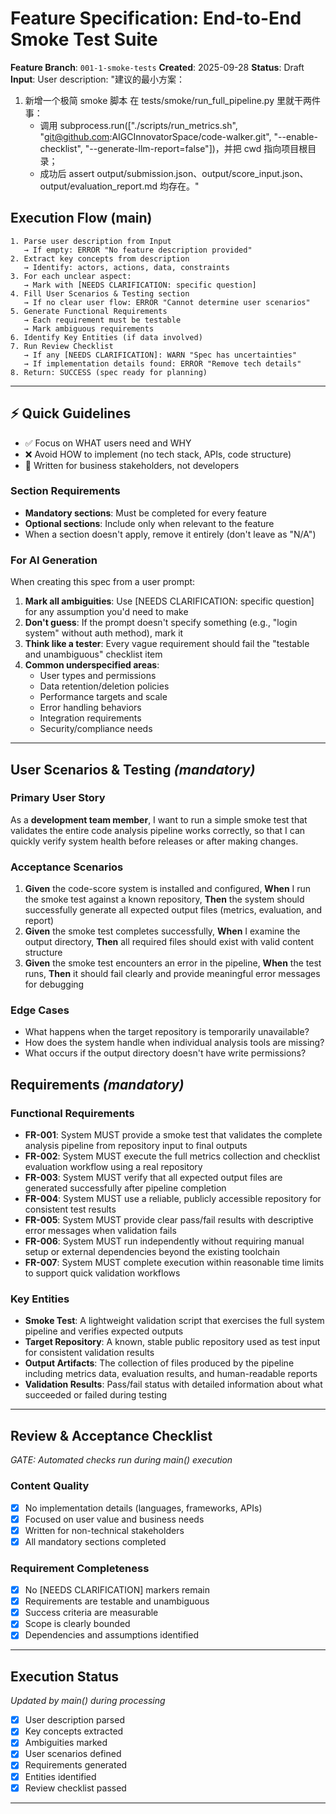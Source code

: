 # Feature Specification: End-to-End Smoke Test Suite

**Feature Branch**: `001-1-smoke-tests`
**Created**: 2025-09-28
**Status**: Draft
**Input**: User description: "建议的最小方案：

  1. 新增一个极简 smoke 脚本
     在 tests/smoke/run_full_pipeline.py 里就干两件事：
      - 调用 subprocess.run(["./scripts/run_metrics.sh", "git@github.com:AIGCInnovatorSpace/code-walker.git", "--enable-checklist", "--generate-llm-report=false"])，并把 cwd 指向项目根目录；
      - 成功后 assert output/submission.json、output/score_input.json、output/evaluation_report.md 均存在。"

## Execution Flow (main)
```
1. Parse user description from Input
   → If empty: ERROR "No feature description provided"
2. Extract key concepts from description
   → Identify: actors, actions, data, constraints
3. For each unclear aspect:
   → Mark with [NEEDS CLARIFICATION: specific question]
4. Fill User Scenarios & Testing section
   → If no clear user flow: ERROR "Cannot determine user scenarios"
5. Generate Functional Requirements
   → Each requirement must be testable
   → Mark ambiguous requirements
6. Identify Key Entities (if data involved)
7. Run Review Checklist
   → If any [NEEDS CLARIFICATION]: WARN "Spec has uncertainties"
   → If implementation details found: ERROR "Remove tech details"
8. Return: SUCCESS (spec ready for planning)
```

---

## ⚡ Quick Guidelines
- ✅ Focus on WHAT users need and WHY
- ❌ Avoid HOW to implement (no tech stack, APIs, code structure)
- 👥 Written for business stakeholders, not developers

### Section Requirements
- **Mandatory sections**: Must be completed for every feature
- **Optional sections**: Include only when relevant to the feature
- When a section doesn't apply, remove it entirely (don't leave as "N/A")

### For AI Generation
When creating this spec from a user prompt:
1. **Mark all ambiguities**: Use [NEEDS CLARIFICATION: specific question] for any assumption you'd need to make
2. **Don't guess**: If the prompt doesn't specify something (e.g., "login system" without auth method), mark it
3. **Think like a tester**: Every vague requirement should fail the "testable and unambiguous" checklist item
4. **Common underspecified areas**:
   - User types and permissions
   - Data retention/deletion policies  
   - Performance targets and scale
   - Error handling behaviors
   - Integration requirements
   - Security/compliance needs

---

## User Scenarios & Testing *(mandatory)*

### Primary User Story
As a **development team member**, I want to run a simple smoke test that validates the entire code analysis pipeline works correctly, so that I can quickly verify system health before releases or after making changes.

### Acceptance Scenarios
1. **Given** the code-score system is installed and configured, **When** I run the smoke test against a known repository, **Then** the system should successfully generate all expected output files (metrics, evaluation, and report)
2. **Given** the smoke test completes successfully, **When** I examine the output directory, **Then** all required files should exist with valid content structure
3. **Given** the smoke test encounters an error in the pipeline, **When** the test runs, **Then** it should fail clearly and provide meaningful error messages for debugging

### Edge Cases
- What happens when the target repository is temporarily unavailable?
- How does the system handle when individual analysis tools are missing?
- What occurs if the output directory doesn't have write permissions?

## Requirements *(mandatory)*

### Functional Requirements
- **FR-001**: System MUST provide a smoke test that validates the complete analysis pipeline from repository input to final outputs
- **FR-002**: System MUST execute the full metrics collection and checklist evaluation workflow using a real repository
- **FR-003**: System MUST verify that all expected output files are generated successfully after pipeline completion
- **FR-004**: System MUST use a reliable, publicly accessible repository for consistent test results
- **FR-005**: System MUST provide clear pass/fail results with descriptive error messages when validation fails
- **FR-006**: System MUST run independently without requiring manual setup or external dependencies beyond the existing toolchain
- **FR-007**: System MUST complete execution within reasonable time limits to support quick validation workflows

### Key Entities
- **Smoke Test**: A lightweight validation script that exercises the full system pipeline and verifies expected outputs
- **Target Repository**: A known, stable public repository used as test input for consistent validation results
- **Output Artifacts**: The collection of files produced by the pipeline including metrics data, evaluation results, and human-readable reports
- **Validation Results**: Pass/fail status with detailed information about what succeeded or failed during testing

---

## Review & Acceptance Checklist
*GATE: Automated checks run during main() execution*

### Content Quality
- [x] No implementation details (languages, frameworks, APIs)
- [x] Focused on user value and business needs
- [x] Written for non-technical stakeholders
- [x] All mandatory sections completed

### Requirement Completeness
- [x] No [NEEDS CLARIFICATION] markers remain
- [x] Requirements are testable and unambiguous
- [x] Success criteria are measurable
- [x] Scope is clearly bounded
- [x] Dependencies and assumptions identified

---

## Execution Status
*Updated by main() during processing*

- [x] User description parsed
- [x] Key concepts extracted
- [x] Ambiguities marked
- [x] User scenarios defined
- [x] Requirements generated
- [x] Entities identified
- [x] Review checklist passed

---
